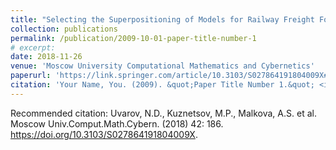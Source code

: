 ```yaml
---
title: "Selecting the Superpositioning of Models for Railway Freight Forecasting"
collection: publications
permalink: /publication/2009-10-01-paper-title-number-1
# excerpt: 
date: 2018-11-26
venue: 'Moscow University Computational Mathematics and Cybernetics'
paperurl: 'https://link.springer.com/article/10.3103/S027864191804009X#citeas'
citation: 'Your Name, You. (2009). &quot;Paper Title Number 1.&quot; <i>Journal 1</i>. 1(1).'
---
```



Recommended citation: Uvarov, N.D., Kuznetsov, M.P., Malkova, A.S. et al. Moscow Univ.Comput.Math.Cybern. (2018) 42: 186. https://doi.org/10.3103/S027864191804009X.
